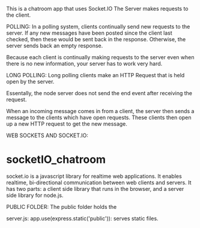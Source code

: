 This is a chatroom app that uses Socket.IO
  The Server makes requests to the client.

POLLING:
  In a polling system, clients continually send new requests
  to the server. If any new messages have been posted since the
  client last checked, then these would be sent back in the response.
  Otherwise, the server sends back an empty response.
  
  Because each client is continually making requests to the server even 
  when there is no new information, your server has to work very hard. 

LONG POLLING:
  Long polling clients make an HTTP Request that is held open by the server.
  
  Essentally, the node server does not send the end event after receiving the request.
  
  When an incoming message comes in from a client, the server then sends a message to the clients which have open requests.
  These clients then open up a new HTTP request to get the new message.

WEB SOCKETS AND SOCKET.IO:
# socketIO_chatroom

socket.io is a javascript library for realtime web applications. 
It enables realtime, bi-directional communication between web clients and servers. 
It has two parts: 
a client side library that runs in the browser, 
and a server side library for node.js.


PUBLIC FOLDER:
  The public folder holds the
  
  


server.js:
  app.use(express.static('public')): serves static files.